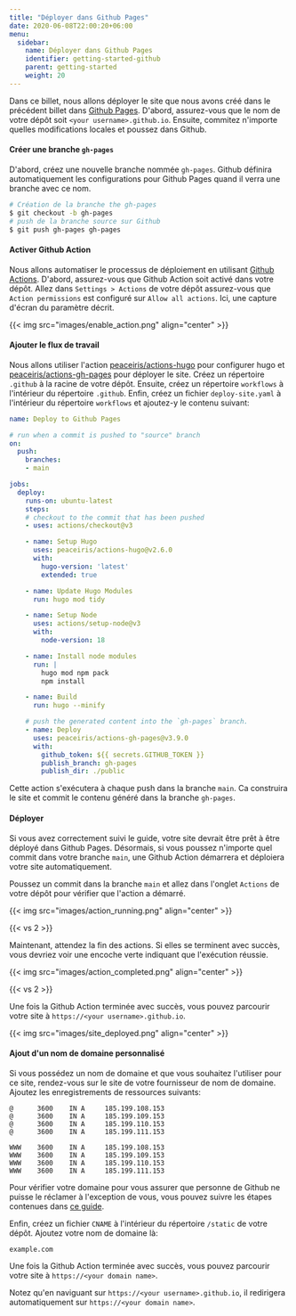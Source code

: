 ```yaml
---
title: "Déployer dans Github Pages"
date: 2020-06-08T22:00:20+06:00
menu:
  sidebar:
    name: Déployer dans Github Pages
    identifier: getting-started-github
    parent: getting-started
    weight: 20
---
```


Dans ce billet, nous allons déployer le site que nous avons créé dans le précédent billet dans [Github Pages](https://pages.github.com/). D'abord, assurez-vous que le nom de votre dépôt soit `<your username>.github.io`. Ensuite, commitez n'importe quelles modifications locales et poussez dans Github.

#### Créer une branche `gh-pages`

D'abord, créez une nouvelle branche nommée `gh-pages`. Github définira automatiquement les configurations pour Github Pages quand il verra une branche avec ce nom.

```bash
# Création de la branche the gh-pages
$ git checkout -b gh-pages
# push de la branche source sur Github
$ git push gh-pages gh-pages
```

#### Activer Github Action

Nous allons automatiser le processus de déploiement en utilisant [Github Actions](https://github.com/features/actions). D'abord, assurez-vous que Github Action soit activé dans votre dépôt. Allez dans `Settings > Actions` de votre dépôt assurez-vous que `Action permissions` est configuré sur `Allow all actions`. Ici, une capture d'écran du paramètre décrit.

{{< img src="images/enable_action.png" align="center" >}}

#### Ajouter le flux de travail

Nous allons utiliser l'action [peaceiris/actions-hugo](https://github.com/peaceiris/actions-hugo) pour configurer hugo et [peaceiris/actions-gh-pages](https://github.com/peaceiris/actions-gh-pages) pour déployer le site. Créez un répertoire `.github` à la racine de votre dépôt. Ensuite, créez un répertoire `workflows` à l'intérieur du répertoire `.github`. Enfin, créez un fichier `deploy-site.yaml` à l'intérieur du répertoire `workflows` et ajoutez-y le contenu suivant:

```yaml
name: Deploy to Github Pages

# run when a commit is pushed to "source" branch
on:
  push:
    branches:
    - main

jobs:
  deploy:
    runs-on: ubuntu-latest
    steps:
    # checkout to the commit that has been pushed
    - uses: actions/checkout@v3

    - name: Setup Hugo
      uses: peaceiris/actions-hugo@v2.6.0
      with:
        hugo-version: 'latest'
        extended: true

    - name: Update Hugo Modules
      run: hugo mod tidy

    - name: Setup Node
      uses: actions/setup-node@v3
      with:
        node-version: 18

    - name: Install node modules
      run: |
        hugo mod npm pack
        npm install

    - name: Build
      run: hugo --minify

    # push the generated content into the `gh-pages` branch.
    - name: Deploy
      uses: peaceiris/actions-gh-pages@v3.9.0
      with:
        github_token: ${{ secrets.GITHUB_TOKEN }}
        publish_branch: gh-pages
        publish_dir: ./public
```

Cette action s'exécutera à chaque push dans la branche `main`. Ca construira le site et commit le contenu généré dans la branche `gh-pages`.

#### Déployer

Si vous avez correctement suivi le guide, votre site devrait être prêt à être déployé dans Github Pages. Désormais, si vous poussez n'importe quel commit dans votre branche `main`, une Github Action démarrera et déploiera votre site automatiquement.

Poussez un commit dans la branche `main` et allez dans l'onglet `Actions` de votre dépôt pour vérifier que l'action a démarré.

{{< img src="images/action_running.png" align="center" >}}

{{< vs 2 >}}

Maintenant, attendez la fin des actions. Si elles se terminent avec succès, vous devriez voir une encoche verte indiquant que l'exécution réussie.

{{< img src="images/action_completed.png" align="center" >}}

{{< vs 2 >}}

Une fois la Github Action terminée avec succès, vous pouvez parcourir votre site à `https://<your username>.github.io`.

{{< img src="images/site_deployed.png" align="center" >}}

#### Ajout d'un nom de domaine personnalisé

Si vous possédez un nom de domaine et que vous souhaitez l'utiliser pour ce site, rendez-vous sur le site de votre fournisseur de nom de domaine. Ajoutez les enregistrements de ressources suivants:

```console
@      3600    IN A     185.199.108.153
@      3600    IN A     185.199.109.153
@      3600    IN A     185.199.110.153
@      3600    IN A     185.199.111.153

WWW    3600    IN A     185.199.108.153
WWW    3600    IN A     185.199.109.153
WWW    3600    IN A     185.199.110.153
WWW    3600    IN A     185.199.111.153
```

Pour vérifier votre domaine pour vous assurer que personne de Github ne puisse le réclamer à l'exception de vous, vous pouvez suivre les étapes contenues dans [ce guide](https://docs.github.com/en/pages/configuring-a-custom-domain-for-your-github-pages-site/verifying-your-custom-domain-for-github-pages).

Enfin, créez un fichier `CNAME` à l'intérieur du répertoire `/static` de votre dépôt. Ajoutez votre nom de domaine là:

```console
example.com
```

Une fois la Github Action terminée avec succès, vous pouvez parcourir votre site à `https://<your domain name>`.

Notez qu'en naviguant sur `https://<your username>.github.io`, il redirigera automatiquement sur `https://<your domain name>`.

